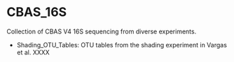# CBAS_16S

Collection of CBAS V4 16S sequencing from diverse experiments.

- Shading_OTU_Tables: OTU tables from the shading experiment in Vargas et al. XXXX






